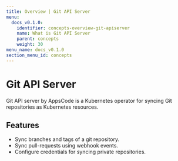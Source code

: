 ```yaml
---
title: Overview | Git API Server
menu:
  docs_v0.1.0:
    identifier: concepts-overview-git-apiserver
    name: What is Git API Server
    parent: concepts
    weight: 30
menu_name: docs_v0.1.0
section_menu_id: concepts
---
```


# Git API Server

Git API server by AppsCode is a Kubernetes operator for syncing Git repositories as Kubernetes resources.

## Features

- Sync branches and tags of a git repository.
- Sync pull-requests using webhook events.
- Configure credentials for syncing private repositories.
